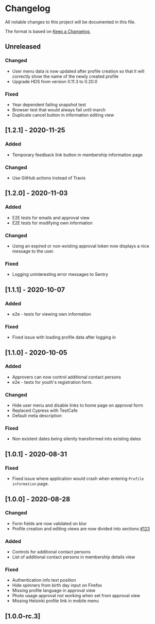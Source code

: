# Changelog

All notable changes to this project will be documented in this file.

The format is based on [Keep a Changelog](https://keepachangelog.com/en/1.0.0/),

## Unreleased

### Changed

- User menu data is now updated after profile creation so that it will correctly show the name of the newly created profile
- Upgrade HDS from version 0.11.3 to 0.20.0

### Fixed

- Year dependent failing snapshot test
- Browser test that would always fail until march
- Duplicate cancel button in information editing view

## [1.2.1] - 2020-11-25

### Added

- Temporary feedback link button in membership information page

### Changed

- Use GitHub actions instead of Travis

## [1.2.0] - 2020-11-03

### Added

- E2E tests for emails and approval view
- E2E tests for modifying own information

### Changed

- Using an expired or non-existing approval token now displays a nice message to the user.

### Fixed

- Logging uninteresting error messages to Sentry

## [1.1.1] - 2020-10-07

### Added

- e2e - tests for viewing own information

### Fixed

- Fixed issue with loading profile data after logging in

## [1.1.0] - 2020-10-05

### Added

- Approvers can now control additional contact persons
- e2e - tests for youth's registration form.

### Changed

- Hide user menu and disable links to home page on approval form
- Replaced Cypress with TestCafe
- Default meta description

### Fixed

- Non existent dates being silently transformed into existing dates

## [1.0.1] - 2020-08-31

### Fixed

- Fixed issue where application would crash when entering `Profile information` page.

## [1.0.0] - 2020-08-28

### Changed

- Form fields are now validated on blur
- Profile creation and editing views are now divided into sections [#123](https://github.com/City-of-Helsinki/youth-membership-ui/pull/123)

### Added

- Controls for additional contact persons
- List of additional contact persons in membership details view

### Fixed

- Authentication info text position
- Hide spinners from birth day input on Firefox
- Missing profile language in approval view
- Photo usage approval not working when set from approval view
- Missing Helsinki profile link in mobile menu

## [1.0.0-rc.3]
